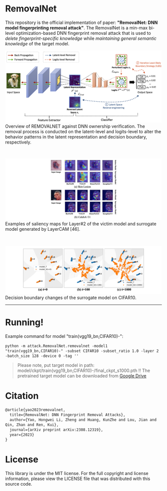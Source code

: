 # RemovalNet

This repository is the official implementation of paper: **"RemovalNet: DNN model fingerprinting removal attack"**.
The RemovalNet is a min-max bi-level optimization-based DNN fingerprint removal attack that is used to *delete fingerprint-specific knowledge* while *maintaining general semantic knowledge* of the target model.


![Overview of REMOVALNET against DNN ownership verification. The removal process is conducted on the latent-level and logits-level to alter the behavior patterns in the latent representation and decision boundary, respectively.](https://raw.githubusercontent.com/grasses/RemovalNet/master/figure/fig1_framework.png)
Overview of REMOVALNET against DNN ownership verification. 
The removal process is conducted on the latent-level and logits-level 
    to alter the behavior patterns in the latent representation and decision boundary, respectively.

<br>

![](https://raw.githubusercontent.com/grasses/RemovalNet/master/figure/exp_vis_attention.png)
Examples of saliency maps for Layer#2 of the victim model and surrogate model generated by LayerCAM [46].

<br>

![](https://raw.githubusercontent.com/grasses/RemovalNet/master/figure/exp_vis_decision.png)
Decision boundary changes of the surrogate model on CIFAR10.

<hr>

# Running!
Example command for model "train(vgg19_bn,CIFAR10)-":
```shell
python -m attack.RemovalNet.removalnet -model1 "train(vgg19_bn,CIFAR10)-" -subset CIFAR10 -subset_ratio 1.0 -layer 2 -batch_size 128 -device 0 -tag ''
```

> Please note, put target model in path: model/ckpt/train(vgg19_bn,CIFAR10)-/final_ckpt_s1000.pth !!
The pretrained target model can be downloaded from [Google Drive](https://drive.google.com/drive/folders/1rRZDmPUPrSLjCgqwsn9rJsKmLxGZFMWK?usp=drive_link)


# Citation
```text
@article{yao2023removalnet,
  title={RemovalNet: DNN Fingerprint Removal Attacks},
  author={Yao, Hongwei Li, Zheng and Huang, KunZhe and Lou, Jian and Qin, Zhan and Ren, Kui},
  journal={arXiv preprint arXiv:2308.12319},
  year={2023}
}
```

# License
This library is under the MIT license. For the full copyright and license information, please view the LICENSE file that was distributed with this source code.